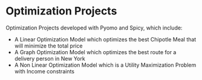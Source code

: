 # Optimization Projects

Optimization Projects developed with Pyomo and Spicy, which include:
- A Linear Optimization Model which optimizes the best Chipotle Meal that will minimize the total price
- A Graph Optimization Model which optimizes the best route for a delivery person in New York
- A Non Linear Optimization Model which is a Utility Maximization Problem with Income constraints
